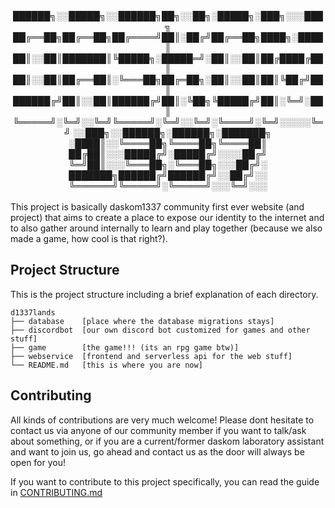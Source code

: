 <div align="center">
██████╗░░█████╗░░██████╗██╗░░██╗░█████╗░███╗░░░███╗  
██╔══██╗██╔══██╗██╔════╝██║░██╔╝██╔══██╗████╗░████║  
██║░░██║███████║╚█████╗░█████═╝░██║░░██║██╔████╔██║  
██║░░██║██╔══██║░╚═══██╗██╔═██╗░██║░░██║██║╚██╔╝██║  
██████╔╝██║░░██║██████╔╝██║░╚██╗╚█████╔╝██║░╚═╝░██║  
╚═════╝░╚═╝░░╚═╝╚═════╝░╚═╝░░╚═╝░╚════╝░╚═╝░░░░░╚═╝ 
        ░░███╗░░██████╗░██████╗░███████╗
        ░████║░░╚════██╗╚════██╗╚════██║
        ██╔██║░░░█████╔╝░█████╔╝░░░░██╔╝
        ╚═╝██║░░░╚═══██╗░╚═══██╗░░░██╔╝░
        ███████╗██████╔╝██████╔╝░░██╔╝░░
        ╚══════╝╚═════╝░╚═════╝░░░╚═╝░░░
</div>
</br>
This project is basically daskom1337 community first ever website (and project) that aims to create a place to expose our identity to the internet and to also gather around internally to learn and play together (because we also made a game, how cool is that right?).

## Project Structure

This is the project structure including a brief explanation of each directory.

```
d1337lands
├── database    [place where the database migrations stays]
├── discordbot  [our own discord bot customized for games and other stuff]
├── game        [the game!!! (its an rpg game btw)]
├── webservice  [frontend and serverless api for the web stuff]
└── README.md   [this is where you are now]
```

## Contributing

All kinds of contributions are very much welcome! Please dont hesitate to contact us via anyone of our community member if you want to talk/ask about something, or if you are a current/former daskom laboratory assistant and want to join us, go ahead and contact us as the door will always be open for you!

If you want to contribute to this project specifically, you can read the guide in [CONTRIBUTING.md](./CONTRIBUTING.md)